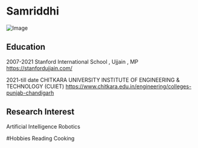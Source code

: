 # Samriddhi

![Image](https://images.unsplash.com/photo-1585189729593-ab5086ab2369?ixlib=rb-1.2.1&ixid=MnwxMjA3fDB8MHxzZWFyY2h8Mnx8YWVzdGhldGljJTIwZmxvd2Vyc3xlbnwwfHwwfHw%3D&w=1000&q=80)

## Education

2007-2021
Stanford International School , Ujjain , MP https://stanfordujjain.com/

2021-till date
CHITKARA UNIVERSITY INSTITUTE OF ENGINEERING & TECHNOLOGY (CUIET) https://www.chitkara.edu.in/engineering/colleges-punjab-chandigarh


## Research Interest 

Artificial Intelligence
Robotics

#Hobbies
Reading
Cooking

